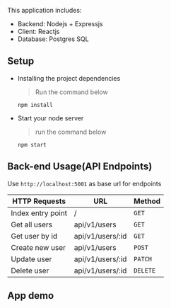 This application includes:

- Backend: Nodejs + Expressjs
- Client: Reactjs
- Database: Postgres SQL

## Setup

- Installing the project dependencies
  > Run the command below
  ```shell
  npm install
  ```
- Start your node server
  > run the command below
  ```shell
  npm start
  ```

## Back-end Usage(API Endpoints)

Use `http://localhost:5001` as base url for endpoints

| HTTP Requests     | URL            | Method   |
| ----------------- | -------------- | -------- |
| Index entry point | /              | `GET`    |
| Get all users     | api/v1/users      | `GET`    |
| Get user by id    | api/v1/users/:id | `GET`    |
| Create new user   | api/v1/users      | `POST`   |
| Update user       | api/v1/users/:id  | `PATCH`  |
| Delete user       | api/v1/users/:id  | `DELETE` |

## App demo
